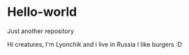 # Hello-world
Just another repository

Hi creatures,
I'm Lyonchik and i live in Russia
I like burgers :D
